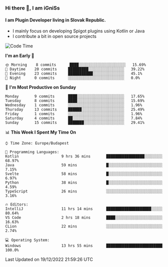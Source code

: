 ### Hi there 👋, I am iGniSs

#### I am Plugin Developer living in Slovak Republic.
- I mainly focus on developing Spigot plugins using Kotlin or Java
- I contribute a bit in open source projects

<!--START_SECTION:waka-->
![Code Time](http://img.shields.io/badge/Code%20Time-993%20hrs%2041%20mins-blue)

**I'm an Early 🐤** 

```text
🌞 Morning    8 commits      ████░░░░░░░░░░░░░░░░░░░░░   15.69% 
🌆 Daytime    20 commits     █████████░░░░░░░░░░░░░░░░   39.22% 
🌃 Evening    23 commits     ███████████░░░░░░░░░░░░░░   45.1% 
🌙 Night      0 commits      ░░░░░░░░░░░░░░░░░░░░░░░░░   0.0%

```
📅 **I'm Most Productive on Sunday** 

```text
Monday       9 commits      ████░░░░░░░░░░░░░░░░░░░░░   17.65% 
Tuesday      8 commits      ████░░░░░░░░░░░░░░░░░░░░░   15.69% 
Wednesday    1 commits      ░░░░░░░░░░░░░░░░░░░░░░░░░   1.96% 
Thursday     13 commits     ██████░░░░░░░░░░░░░░░░░░░   25.49% 
Friday       1 commits      ░░░░░░░░░░░░░░░░░░░░░░░░░   1.96% 
Saturday     4 commits      ██░░░░░░░░░░░░░░░░░░░░░░░   7.84% 
Sunday       15 commits     ███████░░░░░░░░░░░░░░░░░░   29.41%

```


📊 **This Week I Spent My Time On** 

```text
⌚︎ Time Zone: Europe/Budapest

💬 Programming Languages: 
Kotlin                   9 hrs 36 mins       █████████████████░░░░░░░░   68.97% 
Java                     59 mins             █░░░░░░░░░░░░░░░░░░░░░░░░   7.15% 
Svelte                   58 mins             █░░░░░░░░░░░░░░░░░░░░░░░░   6.97% 
Python                   38 mins             █░░░░░░░░░░░░░░░░░░░░░░░░   4.59% 
TypeScript               26 mins             ░░░░░░░░░░░░░░░░░░░░░░░░░   3.16%

🔥 Editors: 
IntelliJ                 11 hrs 14 mins      ████████████████████░░░░░   80.64% 
VS Code                  2 hrs 18 mins       ████░░░░░░░░░░░░░░░░░░░░░   16.63% 
CLion                    22 mins             ░░░░░░░░░░░░░░░░░░░░░░░░░   2.74%

💻 Operating System: 
Windows                  13 hrs 55 mins      █████████████████████████   100.0%

```


 Last Updated on 19/12/2022 21:59:26 UTC
<!--END_SECTION:waka-->